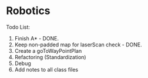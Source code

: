 # Robotics
Todo List:
  1. Finish A* - DONE.
  2. Keep non-padded map for laserScan check - DONE.
  3. Create a goToWayPointPlan
  4. Refactoring (Standardization)
  5. Debug
  6. Add notes to all class files
